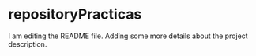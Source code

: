 # repositoryPracticas

I am editing the README file. Adding some more details about the project description.

